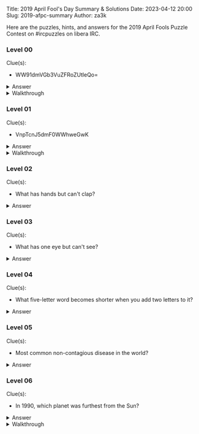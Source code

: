 Title: 2019 April Fool's Day Summary & Solutions
Date: 2023-04-12 20:00
Slug: 2019-afpc-summary
Author: za3k

Here are the puzzles, hints, and answers for the 2019 April Fools Puzzle Contest on #ircpuzzles on libera IRC.

### Level 00

Clue(s):

- WW91dmVGb3VuZFRoZUtleQo=

<details><summary>Answer</summary>
    The solution was "YouveFoundTheKey"
</details>

<details markdown="1"><summary>Walkthrough</summary>

The solution is to decode the [base64](https://en.wikipedia.org/wiki/Base64), for example with the Linux command `base64 -d`.

</details>

### Level 01

Clue(s):

- VnpTcnJ5dmF0WWhweGwK

<details><summary>Answer</summary>
    The password to #ircpuzzles-2023-afpc-02 was "ImFeelingLucky"
</details>

<details markdown="1"><summary>Walkthrough</summary>

The solution is to decode the base64, which yields.

> VzSrryvatYhpxl

Run through [ROT13](https://en.wikipedia.org/wiki/ROT13) this gives the solution.

</details>

### Level 02

Clue(s):

- What has hands but can't clap?

<details><summary>Answer</summary>
    The solution was "Clock"
</details>

### Level 03

Clue(s):

- What has one eye but can't see?
 
<details><summary>Answer</summary>
    The solution was "Needle"
</details>

### Level 04

Clue(s):

- What five-letter word becomes shorter when you add two letters to it?
 
<details><summary>Answer</summary>
    The solution was "Short"
</details>

### Level 05

Clue(s):

- Most common non-contagious disease in the world?
 
<details><summary>Answer</summary>
    The solution was "ToothDecay"
</details>

### Level 06

Clue(s):

- In 1990, which planet was furthest from the Sun?
 
<details><summary>Answer</summary>
    The solution was "Neptune"
</details>

<details><summary>Walkthrough</summary>
    Pluto is a dwarf planet, not a planet.
</details>

